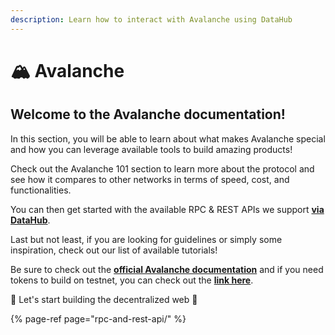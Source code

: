```yaml
---
description: Learn how to interact with Avalanche using DataHub
---
```


# 🏔 Avalanche

## Welcome to the Avalanche documentation!

In this section, you will be able to learn about what makes Avalanche special and how you can leverage available tools to build amazing products!

Check out the Avalanche 101 section to learn more about the protocol and see how it compares to other networks in terms of speed, cost, and functionalities.

You can then get started with the available RPC & REST APIs we support [**via DataHub**](https://datahub.figment.io/sign_up?service=avalanche).

Last but not least, if you are looking for guidelines or simply some inspiration, check out our list of available tutorials!

Be sure to check out the [**official Avalanche documentation**](https://docs.avax.network/) and if you need tokens to build on testnet, you can check out the [**link here**](https://faucet.avax-test.network/).

🚀 Let's start building the decentralized web 🚀

{% page-ref page="rpc-and-rest-api/" %}

